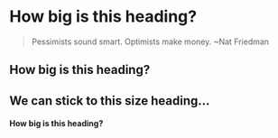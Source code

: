 # How big is this heading?
> Pessimists sound smart. Optimists make money.
> ~Nat Friedman

## How big is this heading?
## We can stick to this size heading...
#### How big is this heading?
